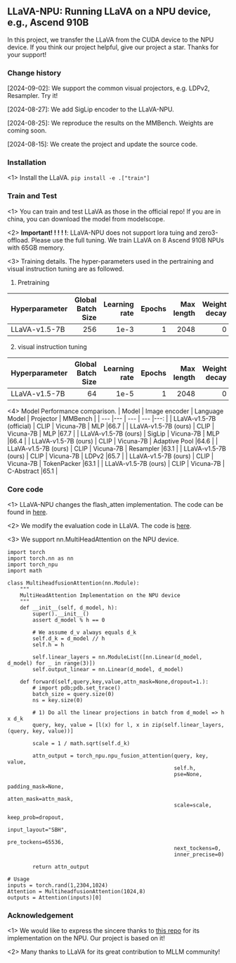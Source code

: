 ## LLaVA-NPU: Running LLaVA on a NPU device, e.g., Ascend 910B

In this project, we transfer the LLaVA from the CUDA device to the NPU device. If you think our project helpful, give our project a star. Thanks for your support!

### Change history
[2024-09-02]: We support the common visual projectors, e.g. LDPv2, Resampler. Try it!

[2024-08-27]: We add SigLip encoder to the LLaVA-NPU.

[2024-08-25]: We reproduce the results on the MMBench. Weights are coming soon.

[2024-08-15]: We create the project and update the source code.

### Installation
<1> Install the LLaVA. ```pip install -e .["train"]```

### Train and Test
<1> You can train and test LLaVA as those in the official repo! If you are in china, you can download the model from modelscope.

<2> **Important! ! ! ! !**: LLaVA-NPU does not support lora tuing and zero3-offload. Please use the full tuning. We train LLaVA on 8 Ascend 910B NPUs with 65GB memory.

<3> Training details. The hyper-parameters used in the pertraining and visual instruction tuning are as followed.

1. Pretraining

| Hyperparameter | Global Batch Size | Learning rate | Epochs | Max length | Weight decay |
| --- | ---: | ---: | ---: | ---: | ---: |
| LLaVA-v1.5-7B | 256 | 1e-3 | 1 | 2048 | 0 |

2. visual instruction tuning

| Hyperparameter | Global Batch Size | Learning rate | Epochs | Max length | Weight decay |
| --- | ---: | ---: | ---: | ---: | ---: |
| LLaVA-v1.5-7B | 64 | 1e-5 | 1 | 2048 | 0 |

<4> Model Performance comparison. 
| Model | Image encoder | Language Model | Projector | MMBench |
| --- |--- | --- | --- |---: |
| LLaVA-v1.5-7B (official) | CLIP | Vicuna-7B | MLP |66.7 |
| LLaVA-v1.5-7B (ours) | CLIP | Vicuna-7B | MLP |67.7 |
| LLaVA-v1.5-7B (ours) | SigLip | Vicuna-7B | MLP |66.4 |
| LLaVA-v1.5-7B (ours) | CLIP | Vicuna-7B | Adaptive Pool |64.6 |
| LLaVA-v1.5-7B (ours) | CLIP | Vicuna-7B | Resampler |63.1 |
| LLaVA-v1.5-7B (ours) | CLIP | Vicuna-7B | LDPv2 |65.7 |
| LLaVA-v1.5-7B (ours) | CLIP | Vicuna-7B | TokenPacker |63.1 |
| LLaVA-v1.5-7B (ours) | CLIP | Vicuna-7B | C-Abstract |65.1 |

### Core code
<1> LLaVA-NPU changes the flash_atten implementation. The code can be found in [here](llava/train/llama_npu_monkey_patch.py).

<2> We modify the evaluation code in LLaVA. The code is [here](llava/eval).

<3> We support nn.MultiHeadAttention on the NPU device.

```
import torch
import torch.nn as nn
import torch_npu
import math

class MultiheadfusionAttention(nn.Module):
    """
    MultiHeadAttention Implementation on the NPU device
    """
    def __init__(self, d_model, h):
        super().__init__()
        assert d_model % h == 0

        # We assume d_v always equals d_k
        self.d_k = d_model // h
        self.h = h

        self.linear_layers = nn.ModuleList([nn.Linear(d_model, d_model) for _ in range(3)])
        self.output_linear = nn.Linear(d_model, d_model) 
    
    def forward(self,query,key,value,attn_mask=None,dropout=1.):
        # import pdb;pdb.set_trace()
        batch_size = query.size(0)
        ns = key.size(0)

        # 1) Do all the linear projections in batch from d_model => h x d_k
        query, key, value = [l(x) for l, x in zip(self.linear_layers, (query, key, value))]   

        scale = 1 / math.sqrt(self.d_k)     

        attn_output = torch_npu.npu_fusion_attention(query, key, value,
                                                     self.h,
                                                     pse=None,
                                                     padding_mask=None,
                                                     atten_mask=attn_mask,
                                                     scale=scale,
                                                     keep_prob=dropout,
                                                     input_layout="SBH",
                                                     pre_tockens=65536,
                                                     next_tockens=0,
                                                     inner_precise=0)

        return attn_output

# Usage
inputs = torch.rand(1,2304,1024)
Attention = MultiheadfusionAttention(1024,8)
outputs = Attention(inputs)[0]
```

### Acknowledgement
<1> We would like to express the sincere thanks to [this repo](https://github.com/HelloWorldBeginner/LLaVA/tree/main) for its implementation on the NPU. Our project is based on it!

<2> Many thanks to LLaVA for its great contribution to MLLM community!

